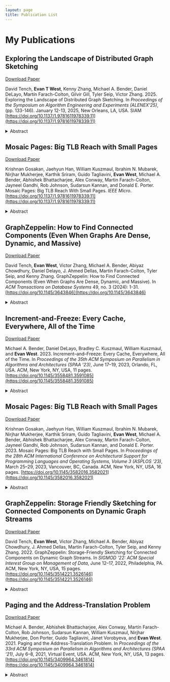 ```yaml
---
layout: page
title: Publication List
---
```


# My Publications

## Exploring the Landscape of Distributed Graph Sketching
[Download Paper](/assets/papers/2025_Landscape.pdf)

David Tench, **Evan T West**, Kenny Zhang, Michael A. Bender, Daniel DeLayo, Martín Farach-Colton, Gilvir Gill, Tyler Seip, Victor Zhang. 2025. Exploring the Landscape of Distributed Graph Sketching. In *Proceedings of the Symposium on Algorithm Engineering and Experiments (ALENEX'25)*, (pp. 133-146). January 12-13, 2025, New Orleans, LA, USA. SIAM [https://doi.org/10.1137/1.9781611978339.11](https://doi.org/10.1137/1.9781611978339.11)

<details>
<summary>Abstract</summary>
Recent work has initiated the study of dense graph pro- cessing using graph sketching methods, which drastically reduce space costs by lossily compressing information about the input graph. In this paper, we explore the strange and surprising performance landscape of sketching algorithms. We highlight both their surprising advantages for processing dense graphs that were previously prohibitively expensive to study, as well as the current limitations of the technique. Most notably, we show how sketching can avoid bottlenecks that limit conventional graph processing methods.
<br><br>
Single-machine streaming graph processing systems are typically bottlenecked by CPU performance, and distributed graph processing systems are typically bottlenecked by network latency. We present Landscape, a distributed graph-stream processing system that uses linear sketching to distribute the CPU work of computing graph properties to distributed workers with no need for worker-to-worker communication. As a result, it overcomes the CPU and network bottlenecks that limit other systems. In fact, for the connected components problem, Landscape achieves a stream ingestion rate one-fourth that of maximum sustained RAM bandwidth, and is four times faster than random access RAM bandwidth. Additionally, we prove that for any sequence of graph updates and queries Landscape consumes at most a constant factor more network bandwidth than is required to receive the input stream. We show that this system can ingest up to 332 million stream updates per second on a graph with 217 vertices. We show that it scales well with more distributed compute power: given a cluster of 40 distributed worker machines, it can ingest updates 35 times as fast as with 1 distributed worker machine. Graph sketching algorithms tend to incur high computational costs when answering queries; to address this Landscape uses heuristics to reduce its query latency by up to four orders of magnitude over the prior state of the art.
</details>


## Mosaic Pages: Big TLB Reach with Small Pages
[Download Paper](/assets/papers/2024_mosaic_toppicks.pdf)

Krishnan Gosakan, Jaehyun Han, William Kuszmaul, Ibrahim N. Mubarek, Nirjhar Mukherjee, Karthik Sriram, Guido Tagliavini, **Evan West**, Michael A. Bender, Abhishek Bhattacharjee, Alex Conway, Martin Farach-Colton, Jayneel Gandhi, Rob Johnson, Sudarsun Kannan, and Donald E. Porter. Mosaic Pages: Big TLB Reach With Small Pages. *IEEE Micro*. [https://doi.org/10.1137/1.9781611978339.11](https://doi.org/10.1137/1.9781611978339.11)

<details>
<summary>Abstract</summary>
This article introduces mosaic pages, which increase translation lookaside buffer (TLB) reach by compressing multiple, discrete translations into one TLB entry. Mosaic leverages virtual contiguity for locality, but does not use physical contiguity. Mosaic relies on recent advances in hashing theory to constrain memory mappings, in order to realize this physical address compression without reducing memory utilization or increasing swapping. Mosaic reduces TLB misses in several workloads by 6%–81%. Our results show that Mosaic’s constraints on memory mappings do not harm performance, we never see conflicts before memory is 98% full in our experiments—at which point a traditional design would also likely swap. Timing and area analyses on a commercial 28-nm CMOS process indicate that the hashing required on the critical path can run at a maximum frequency of 4 GHz, indicating that a Mosaic TLB is unlikely to affect clock frequency.
</details>


## GraphZeppelin: How to Find Connected Components (Even When Graphs Are Dense, Dynamic, and Massive)
[Download Paper](/assets/papers/2024_GraphZeppelin_TODS.pdf)

David Tench, **Evan West**, Victor Zhang, Michael A. Bender, Abiyaz Chowdhury, Daniel Delayo, J. Ahmed Dellas, Martín Farach-Colton, Tyler Seip, and Kenny Zhang. GraphZeppelin: How to Find Connected Components (Even When Graphs Are Dense, Dynamic, and Massive). In *ACM Transactions on Database Systems* 49, no. 3 (2024): 1-31. [https://doi.org/10.1145/3643846](https://doi.org/10.1145/3643846)

<details>
<summary>Abstract</summary>
Finding the connected components of a graph is a fundamental problem with uses throughout computer science and engineering. The task of computing connected components becomes more difficult when graphs are very large, or when they are dynamic, meaning the edge set changes over time subject to a stream of edge insertions and deletions. A natural approach to computing the connected components problem on a large, dynamic graph stream is to buy enough RAM to store the entire graph. However, the requirement that the graph fit in RAM is an inherent limitation of this approach and is prohibitive for very large graphs. Thus, there is an unmet need for systems that can process dense dynamic graphs, especially when those graphs are larger than available RAM.
<br><br>
We present a new high-performance streaming graph-processing system for computing the connected components of a graph. This system, which we call GraphZeppelin, uses new linear sketching data structures (CubeSketch) to solve the streaming connected components problem and as a result requires space asymptotically smaller than the space required for a lossless representation of the graph. GraphZeppelin is optimized for massive dense graphs: GraphZeppelin can process millions of edge updates (both insertions and deletions) per second, even when the underlying graph is far too large to fit in available RAM. As a result GraphZeppelin vastly increases the scale of graphs that can be processed.
</details>


## Increment-and-Freeze: Every Cache, Everywhere, All of the Time
[Download Paper](/assets/papers/2023_Increment_and_Freeze.pdf)

Michael A. Bender, Daniel DeLayo, Bradley C. Kuszmaul, William Kuszmaul, and **Evan West**. 2023. Increment–and–Freeze: Every Cache, Everywhere, All of the Time. In *Proceedings of the 35th ACM Symposium on Parallelism in Algorithms and Architectures (SPAA ’23)*, June 17–19, 2023, Orlando, FL, USA. ACM, New York, NY, USA, 11 pages. [https://doi.org/10.1145/3558481.3591085](https://doi.org/10.1145/3558481.3591085)

<details>
<summary>Abstract</summary>
One of the most basic algorithmic problems concerning caches is to compute the LRU hit-rate curve on a given trace. Unfortunately, the known algorithms exhibit poor data locality and fail to scale to large caches. It is widely believed that the LRU hit-rate curve cannot be computed efficiently enough to be used in online production settings. This has led to a large literature on heuristics that aim to approximate the curve efficiently.
<br><br>
In this paper, we show that the poor data locality of past algorithms can be avoided. We introduce a new algorithm, called Increment-and-Freeze, for computing exact LRU hit-rate curves. The algorithm achieves RAM-model complexity O(n log n), external-memory complexity O((n/B)log n), and parallelism Θ(log n). We also present two theoretical extensions of Increment-and-Freeze, one that achieves SORT complexity in the external-memory model, and one that achieves a parallel span of 𝑂(log^2 n) which is near linear parallelism, while maintaining work efficiency.
<br><br>
We implement Increment-and-Freeze and obtain a speedup of up to 9x over the classical augmented-tree algorithm on a single processor. On 16 threads, the speedup becomes as large as 60x. In comparison to the previous state-of-the-art parallel algorithm, Increment-and-Freeze achieves a speedup of up to 10x when both algorithms use the same number of threads.
</details>


## Mosaic Pages: Big TLB Reach with Small Pages
[Download Paper](/assets/papers/2023_Mosaic_ASPLOS.pdf)

Krishnan Gosakan, Jaehyun Han, William Kuszmaul, Ibrahim N. Mubarek, Nirjhar Mukherjee, Karthik Sriram, Guido Tagliavini, **Evan West**, Michael A. Bender, Abhishek Bhattacharjee, Alex Conway, Martin Farach-Colton, Jayneel Gandhi, Rob Johnson, Sudarsun Kannan, and Donald E. Porter. 2023. Mosaic Pages: Big TLB Reach with Small Pages. In *Proceedings of the 28th ACM International Conference on Architectural Support for Programming Languages and Operating Systems, Volume 3 (ASPLOS ’23)*, March 25–29, 2023, Vancouver, BC, Canada. ACM, New York, NY, USA, 16 pages. [https://doi.org/10.1145/3582016.3582021](https://doi.org/10.1145/3582016.3582021)

<details>
<summary>Abstract</summary>
The TLB is increasingly a bottleneck for big data applications. In most designs, the number of TLB entries are highly constrained by latency requirements, and growing much more slowly than the working sets of applications. Many solutions to this problem, such as huge pages, perforated pages, or TLB coalescing, rely on physical contiguity for performance gains, yet the cost of defragmenting memory can easily nullify these gains.
<br><br>
This paper introduces mosaic pages, which increase TLB reach by compressing multiple, discrete translations into one TLB entry. Mosaic leverages virtual contiguity for locality, but does not use physical contiguity. Mosaic relies on recent advances in hashing theory to constrain memory mappings, in order to realize this physical address compression without reducing memory utilization or increasing swapping.
<br><br>
This paper presents a full-system prototype of Mosaic, in gem5 and modified Linux. In simulation and with comparable hardware to a traditional design, mosaic reduces TLB misses in several workloads by 6–81%. Our results show that Mosaic’s constraints on memory mappings do not harm performance, we never see conflicts before memory is 98% full in our experiments — at which point, a traditional design would also likely swap. Once memory is over-committed, Mosaic swaps fewer pages than Linux in most cases. Finally, we present timing and area analysis for a verilog implementation of the hashing function required on the critical path for the TLB, and show that on a commercial 28nm CMOS process; the circuit runs at a maximum frequency of 4 GHz, indicating that a mosaic TLB is unlikely to affect clock frequency.
</details>


## GraphZeppelin: Storage Friendly Sketching for Connected Components on Dynamic Graph Streams
[Download Paper](/assets/papers/2022_GraphZeppelin_SIGMOD.pdf)

David Tench, **Evan West**, Victor Zhang, Michael A. Bender, Abiyaz Chowdhury, J. Ahmed Dellas, Martín Farach-Colton, Tyler Seip, and Kenny Zhang. 2022. GraphZeppelin: Storage-Friendly Sketching for Connected Components on Dynamic Graph Streams. In *SIGMOD ’22: ACM Special Interest Group on Management of Data*, June 12–17, 2022, Philadelphia, PA. ACM, New York, NY, USA, 15 pages. [https://doi.org/10.1145/3514221.3526146](https://doi.org/10.1145/3514221.3526146)

<details>
<summary>Abstract</summary>
Finding the connected components of a graph is a fundamental prob- lem with uses throughout computer science and engineering. The task of computing connected components becomes more difficult when graphs are very large, or when they are dynamic, meaning the edge set changes over time subject to a stream of edge inser- tions and deletions. A natural approach to computing the connected components on a large, dynamic graph stream is to buy enough RAM to store the entire graph. However, the requirement that the graph fit in RAM is prohibitive for very large graphs. Thus, there is an unmet need for systems that can process dense dynamic graphs, especially when those graphs are larger than available RAM.
<br><br>
We present a new high-performance streaming graph-processing system for computing the connected components of a graph. This system, which we call GraphZeppelin, uses new linear sketching data structures (CubeSketch) to solve the streaming connected components problem and as a result requires space asymptotically smaller than the space required for a lossless representation of the graph. GraphZeppelin is optimized for massive dense graphs: GraphZeppelin can process millions of edge updates (both insertions and deletions) per second, even when the underlying graph is far too large to fit in available RAM. As a result GraphZeppelin vastly increases the scale of graphs that can be processed.
</details>


## Paging and the Address-Translation Problem
[Download Paper](/assets/papers/2021_AddressTranslation.pdf)

Michael A. Bender, Abhishek Bhattacharjee, Alex Conway, Martín Farach-Colton, Rob Johnson, Sudarsun Kannan, William Kuszmaul, Nirjhar Mukherjee, Don Porter, Guido Tagliavini, Janet Vorobyeva, and **Evan West**. 2021. Paging and the Address-Translation Problem. In *Proceedings of the 33rd ACM Symposium on Parallelism in Algorithms and Architectures (SPAA ’21)*, July 6–8, 2021, Virtual Event, USA. ACM, New York, NY, USA, 13 pages. [https://doi.org/10.1145/3409964.3461814](https://doi.org/10.1145/3409964.3461814)

<details>
<summary>Abstract</summary>
The classical paging problem, introduced by Sleator and Tarjan in 1985, formalizes the problem of caching pages in RAM in order to minimize IOs. Their online formulation ignores the cost of address translation: programs refer to data via virtual addresses, and these must be translated into physical locations in RAM. Although the cost of an individual address translation is much smaller than that of an IO, every memory access involves an address translation, whereas IOs can be infrequent. In practice, one can spend money to avoid paging by over-provisioning RAM; in contrast, address translation is effectively unavoidable. Thus address-translation costs can sometimes dominate paging costs, and systems must simultaneously optimize both.
<br><br>
To mitigate the cost of address translation, all modern CPUs have translation lookaside buffers (TLBs), which are hardware caches of common address translations. What makes TLBs interesting is that a single TLB entry can potentially encode the address translation for many addresses. This is typically achieved via the use of huge pages, which translate runs of contiguous virtual addresses to runs of contiguous physical addresses. Huge pages reduce TLB misses at the cost of increasing the IOs needed to maintain contiguity in RAM. This tradeoff between TLB misses and IOs suggests that the classical paging problem does not tell the full story.
<br><br>
This paper introduces the Address-Translation Problem, which formalizes the problem of maintaining a TLB, a page table, and RAM in order to minimize the total cost of both TLB misses and IOs. We present an algorithm that achieves the benefits of huge pages for TLB misses without the downsides of huge pages for IOs.
</details>
